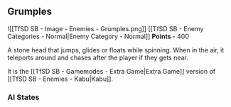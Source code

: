 ## Grumples
![[TfSD SB - Image - Enemies - Grumples.png]]
[[TfSD SB - Enemy Categories - Normal|Enemy Category - Normal]]
**Points -** 400

A stone head that jumps, glides or floats while spinning. When in the air, it teleports around and chases after the player if they gets near.

It is the [[TfSD SB - Gamemodes - Extra Game|Extra Game]] version of [[TfSD SB - Enemies - Kabu|Kabu]].
### AI States
